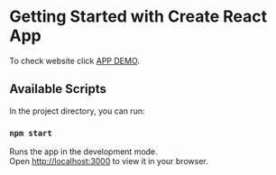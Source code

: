 # Getting Started with Create React App

To check website click [APP DEMO](https://datodvp.github.io/Tasty-restaurant/).

## Available Scripts

In the project directory, you can run:

### `npm start`

Runs the app in the development mode.\
Open [http://localhost:3000](http://localhost:3000) to view it in your browser.
